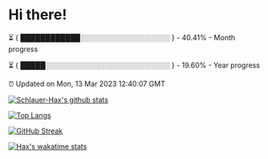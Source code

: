 # Hi there!

⏳ { ████████████░░░░░░░░░░░░░░░░░░ } - 40.41% - Month progress

⏳ { █████░░░░░░░░░░░░░░░░░░░░░░░░░ } - 19.60% - Year progress

⏰ Updated on Mon, 13 Mar 2023 12:40:07 GMT


[![Schlauer-Hax's github stats](https://github-readme-stats.vercel.app/api?username=Schlauer-Hax&show_icons=true&theme=dark&count_private=true)](https://github.com/Schlauer-Hax)


[![Top Langs](https://github-readme-stats.vercel.app/api/top-langs/?username=Schlauer-Hax&layout=compact&theme=dark)](https://github.com/Schlauer-Hax?tab=repositories)

[![GitHub Streak](https://streak-stats.demolab.com?user=Schlauer-Hax&theme=dark)](https://git.io/streak-stats)

[![Hax's wakatime stats](https://github-readme-stats.vercel.app/api/wakatime?username=Hax&theme=dark)](https://wakatime.com/@Hax)

